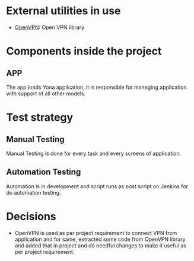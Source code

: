 # External utilities in use

- [OpenVPN](https://github.com/schwabe/ics-openvpn): Open VPN library

# Components inside the project

## APP

The app loads Yona application, it is responsible for managing application with support of all other models.

# Test strategy

## Manual Testing
Manual Testing is done for every task and every screens of application.

## Automation Testing
Automation is in development and script runs as post script on Jenkins for do automation testing.

# Decisions

- OpenVPN is used as per project requirement to connect VPN from application and for same, extracted some code from OpenVPN library and added that in project and do needful changes to make it useful as per project requirement.